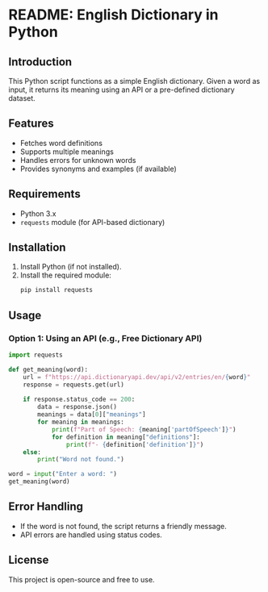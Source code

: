# README: English Dictionary in Python

## Introduction  
This Python script functions as a simple English dictionary. Given a word as input, it returns its meaning using an API or a pre-defined dictionary dataset.

## Features  
- Fetches word definitions  
- Supports multiple meanings  
- Handles errors for unknown words  
- Provides synonyms and examples (if available)  

## Requirements  
- Python 3.x  
- `requests` module (for API-based dictionary)  

## Installation  
1. Install Python (if not installed).  
2. Install the required module:  
   ```bash
   pip install requests
   ```

## Usage  

### Option 1: Using an API (e.g., Free Dictionary API)  
```python
import requests

def get_meaning(word):
    url = f"https://api.dictionaryapi.dev/api/v2/entries/en/{word}"
    response = requests.get(url)
    
    if response.status_code == 200:
        data = response.json()
        meanings = data[0]["meanings"]
        for meaning in meanings:
            print(f"Part of Speech: {meaning['partOfSpeech']}")
            for definition in meaning["definitions"]:
                print(f"- {definition['definition']}")
    else:
        print("Word not found.")

word = input("Enter a word: ")
get_meaning(word)
```

## Error Handling  
- If the word is not found, the script returns a friendly message.  
- API errors are handled using status codes.  

## License  
This project is open-source and free to use.  
